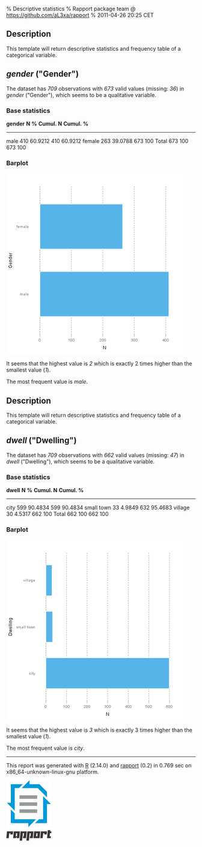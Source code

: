 % Descriptive statistics
% Rapport package team @ https://github.com/aL3xa/rapport
% 2011-04-26 20:25 CET

Description
-----------

This template will return descriptive statistics and frequency table of
a categorical variable.

*gender* ("Gender")
-------------------

The dataset has *709* observations with *673* valid values (missing:
*36*) in *gender* ("Gender"), which seems to be a qualitative variable.

### Base statistics

  **gender**   **N**   **%**     **Cumul. N**   **Cumul. %**
  ------------ ------- --------- -------------- --------------
  male         410     60.9212   410            60.9212
  female       263     39.0788   673            100
  Total        673     100       673            100

### Barplot

[![image](3a46554ee29cd4dfe45dda5016464658.png)](3a46554ee29cd4dfe45dda5016464658-hires.png)

It seems that the highest value is *2* which is exactly 2 times higher
than the smallest value (*1*).

The most frequent value is *male*.

Description
-----------

This template will return descriptive statistics and frequency table of
a categorical variable.

*dwell* ("Dwelling")
--------------------

The dataset has *709* observations with *662* valid values (missing:
*47*) in *dwell* ("Dwelling"), which seems to be a qualitative variable.

### Base statistics

  **dwell**    **N**   **%**     **Cumul. N**   **Cumul. %**
  ------------ ------- --------- -------------- --------------
  city         599     90.4834   599            90.4834
  small town   33      4.9849    632            95.4683
  village      30      4.5317    662            100
  Total        662     100       662            100

### Barplot

[![image](a370513c6bd94251e700ff5fea9dd33f.png)](a370513c6bd94251e700ff5fea9dd33f-hires.png)

It seems that the highest value is *3* which is exactly 3 times higher
than the smallest value (*1*).

The most frequent value is *city*.

* * * * *

This report was generated with [R](http://www.r-project.org/) (2.14.0)
and [rapport](http://al3xa.github.com/rapport/) (0.2) in 0.769 sec on
x86\_64-unknown-linux-gnu platform.

![image](images/logo.png)
